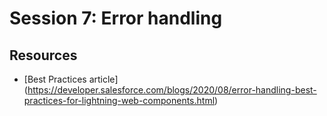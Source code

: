 # Session 7: Error handling


## Resources
* [Best Practices article] (https://developer.salesforce.com/blogs/2020/08/error-handling-best-practices-for-lightning-web-components.html)
